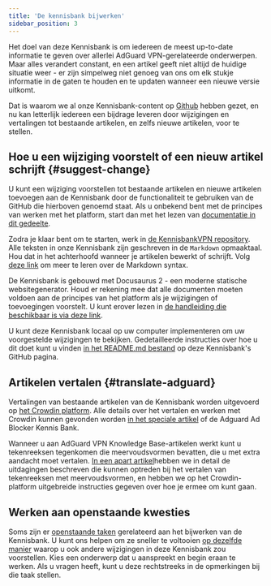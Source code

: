 ```yaml
---
title: 'De kennisbank bijwerken'
sidebar_position: 3
---
```


Het doel van deze Kennisbank is om iedereen de meest up-to-date informatie te geven over allerlei AdGuard VPN-gerelateerde onderwerpen. Maar alles verandert constant, en een artikel geeft niet altijd de huidige situatie weer - er zijn simpelweg niet genoeg van ons om elk stukje informatie in de gaten te houden en te updaten wanneer een nieuwe versie uitkomt.

Dat is waarom we al onze Kennisbank-content op [Github](https://github.com/AdguardTeam/KnowledgeBaseVPN) hebben gezet, en nu kan letterlijk iedereen een bijdrage leveren door wijzigingen en vertalingen tot bestaande artikelen, en zelfs nieuwe artikelen, voor te stellen.

## Hoe u een wijziging voorstelt of een nieuw artikel schrijft {#suggest-change}

U kunt een wijziging voorstellen tot bestaande artikelen en nieuwe artikelen toevoegen aan de Kennisbank door de functionaliteit te gebruiken van de GitHub die hierboven genoemd staat. Als u onbekend bent met de principes van werken met het platform, start dan met het lezen van [documentatie in dit gedeelte](https://docs.github.com/en).

Zodra je klaar bent om te starten, werk in [de KennisbankVPN repository](https://github.com/AdguardTeam/KnowledgeBaseVPN). Alle teksten in onze Kennisbank zijn geschreven in de `Markdown` opmaaktaal. Hou dat in het achterhoofd wanneer je artikelen bewerkt of schrijft. Volg [deze link](https://docs.github.com/en/get-started/writing-on-github/getting-started-with-writing-and-formatting-on-github/basic-writing-and-formatting-syntax) om meer te leren over de Markdown syntax.

De Kennisbank is gebouwd met Docusaurus 2 - een moderne statische websitegenerator. Houd er rekening mee dat alle documenten moeten voldoen aan de principes van het platform als je wijzigingen of toevoegingen voorstelt. U kunt erover lezen in [de handleiding die beschikbaar is via deze link](https://docusaurus.io/docs/category/guides).

U kunt deze Kennisbank locaal op uw computer implementeren om uw voorgestelde wijzigingen te bekijken. Gedetailleerde instructies over hoe u dit doet kunt u vinden [in het README.md bestand](https://github.com/AdguardTeam/KnowledgeBaseVPN/blob/main/README) op deze Kennisbank's GitHub pagina.

## Artikelen vertalen {#translate-adguard}

Vertalingen van bestaande artikelen van de Kennisbank worden uitgevoerd op [het Crowdin platform](https://crowdin.com/project/adguard-vpn-knowledge-base). Alle details over het vertalen en werken met Crowdin kunnen gevonden worden [in het speciale artikel](https://adguard.com/kb/miscellaneous/contribute/translate/program/) of de Adguard Ad Blocker Kennis Bank.

Wanneer u aan AdGuard VPN Knowledge Base-artikelen werkt kunt u tekenreeksen tegenkomen die meervoudsvormen bevatten, die u met extra aandacht moet vertalen. [In een apart artikel](https://adguard.com/kb/miscellaneous/contribute/translate/plural-forms/)hebben we in detail de uitdagingen beschreven die kunnen optreden bij het vertalen van tekenreeksen met meervoudsvormen, en hebben we op het Crowdin-platform uitgebreide instructies gegeven over hoe je ermee om kunt gaan.

## Werken aan openstaande kwesties

Soms zijn er [openstaande taken](https://github.com/AdguardTeam/KnowledgeBaseVPN/issues/) gerelateerd aan het bijwerken van de Kennisbank. U kunt ons helpen om ze sneller te voltooien [op dezelfde manier](#suggest-change) waarop u ook andere wijzigingen in deze Kennisbank zou voorstellen. Kies een onderwerp dat u aanspreekt en begin eraan te werken. Als u vragen heeft, kunt u deze rechtstreeks in de opmerkingen bij die taak stellen.
